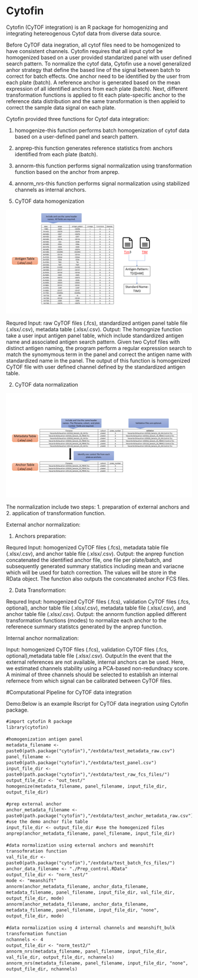 # Cytofin

Cytofin (CyTOF integration) is an R package for homogenizing and integrating hetereogenous Cytof data from diverse data source.

Before CyTOF data inegration, all cytof files need to be homogenized to have consistent channels. Cytofin requires that all input cytof be homogenized based on a user provided standarized panel with user defined search pattern. To normalize the cytof data, Cytofin use a novel generalized anhor strategy that define the based line of the signal between batch to correct for batch effects. One anchor need to be identified by the user from each plate (batch). A reference anchor is generated based on the mean expression of all identified anchors from each plate (batch). Next, different transformation functions is applied to fit each plate-specific anchor to the reference data distribution and the same transformation is then appleid to correct the sample data signal on each plate.  

Cytofin provided three functions for Cytof data integration:

1. homogenize-this function performs batch homogenization of cytof data based on a user-defined panel and search pattern. 
2. anprep-this function generates reference statistics from anchors identified from each plate (batch).
3. annorm-this function performs signal normalization using transformation function based on the anchor from anprep.
4. annorm_nrs-this function performs signal normalization using stabilized channels as internal anchors. 

1. CyTOF data homogenization

![Alt text](./images/Slide1.png?raw=true "Title")

Requred Input: raw CyTOF files (.fcs), standardized antigen panel table file (.xlsx/.csv), metadata table (.xlsx/.csv). 
Output: The homognize function take a user input antigen panel table, which include standardized antigen name and associated antigen search pattern. Given two Cytof files with distinct antigen naming, the program perform a regular expression search to match the synomymous term in the panel and correct the antigen name with standardized name in the panel. The output of this function is homogenized CyTOF file with user defined channel defined by the standardized antigen table.  

2. CyTOF data normalization

![Alt text](./images/Slide2.png?raw=true "Title")

The normalization include two steps: 1. preparation of external anchors and 2. application of transformation function.

External anchor normalization:

1. Anchors preparation:

Requred Input: homogenized CyTOF files (.fcs), metadata table file (.xlsx/.csv), and anchor table file (.xlsx/.csv).
Output: the anprep function concatenated the identified anchor file, one file per plate/batch, and subsequently generated summary statistics including mean and variacne which will be used for batch correction. The values will be store in the RData object. The function also outputs the concatenated anchor FCS files.

2. Data Transformation:

Requred Input: homogenized CyTOF files (.fcs), validation CyTOF files (.fcs, optional), anchor table file (.xlsx/.csv), metadata table file (.xlsx/.csv), and anchor table file (.xlsx/.csv).
Output: the annorm function applied different transformation functions (modes) to normalize each anchor to the referenece summary statistcs generated by the anprep function.

Internal anchor normalization:

Input: homogenized CyTOF files (.fcs), validation CyTOF files (.fcs, optional),metadata table file (.xlsx/.csv).
Output:In the event that the external references are not available, internal anchors can be used. Here, we estimated channels stability using a PCA-based non-redundnacy score. A minimal of three channels should be selected to establish an internal refernece from which signal can be calibrated between CyTOF files.

#Computational Pipeline for CyTOF data integration

Demo:Below is an example Rscript for CyTOF data inegration using Cytofin package.

```{r}
#import cytofin R package
library(cytofin)

#homogenization antigen panel
metadata_filename <- paste0(path.package("cytofin"),"/extdata/test_metadata_raw.csv")
panel_filename <- paste0(path.package("cytofin"),"/extdata/test_panel.csv")
input_file_dir <- paste0(path.package("cytofin"),"/extdata/test_raw_fcs_files/")
output_file_dir <- "out_test/"
homogenize(metadata_filename, panel_filename, input_file_dir, output_file_dir)

#prep external anchor 
anchor_metadata_filename <- paste0(path.package("cytofin"),"/extdata/test_anchor_metadata_raw.csv") #use the demo anchor file table
input_file_dir <- output_file_dir #use the homogenized files
anprep(anchor_metadata_filename, panel_filename, input_file_dir)

#data normalization using external anchors and meanshift transofmration function
val_file_dir <- paste0(path.package("cytofin"),"/extdata/test_batch_fcs_files/")
anchor_data_filename <- "./Prep_control.RData"
output_file_dir <- "norm_test/"
mode <- "meanshift"
annorm(anchor_metadata_filename, anchor_data_filename, metadata_filename, panel_filename, input_file_dir, val_file_dir, output_file_dir, mode)
annorm(anchor_metadata_filename, anchor_data_filename, metadata_filename, panel_filename, input_file_dir, "none", output_file_dir, mode)

#data normalization using 4 internal channels and meanshift_bulk transformation function
nchannels <- 4
output_file_dir <- "norm_test2/"
annorm_nrs(metadata_filename, panel_filename, input_file_dir, val_file_dir, output_file_dir, nchannels)
annorm_nrs(metadata_filename, panel_filename, input_file_dir, "none", output_file_dir, nchannels)

```
